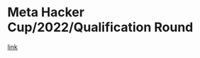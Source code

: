 # Meta Hacker Cup/2022/Qualification Round

[link](https://www.facebook.com/codingcompetitions/hacker-cup/2022/qualification-round)
